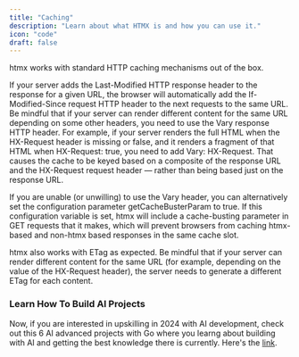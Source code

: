 ```yaml
---
title: "Caching"
description: "Learn about what HTMX is and how you can use it."
icon: "code"
draft: false
---
```


htmx works with standard HTTP caching mechanisms out of the box.

If your server adds the Last-Modified HTTP response header to the response for a given URL, the browser will automatically add the If-Modified-Since request HTTP header to the next requests to the same URL. Be mindful that if your server can render different content for the same URL depending on some other headers, you need to use the Vary response HTTP header. For example, if your server renders the full HTML when the HX-Request header is missing or false, and it renders a fragment of that HTML when HX-Request: true, you need to add Vary: HX-Request. That causes the cache to be keyed based on a composite of the response URL and the HX-Request request header — rather than being based just on the response URL.

If you are unable (or unwilling) to use the Vary header, you can alternatively set the configuration parameter getCacheBusterParam to true. If this configuration variable is set, htmx will include a cache-busting parameter in GET requests that it makes, which will prevent browsers from caching htmx-based and non-htmx based responses in the same cache slot.

htmx also works with ETag as expected. Be mindful that if your server can render different content for the same URL (for example, depending on the value of the HX-Request header), the server needs to generate a different ETag for each content.

### Learn How To Build AI Projects

Now, if you are interested in upskilling in 2024 with AI development, check out this 6 AI advanced projects with Go where you learng about building with AI and getting the best knowledge there is currently. Here's the [link](https://akhilsharmatech.gumroad.com/l/zgxqq).
